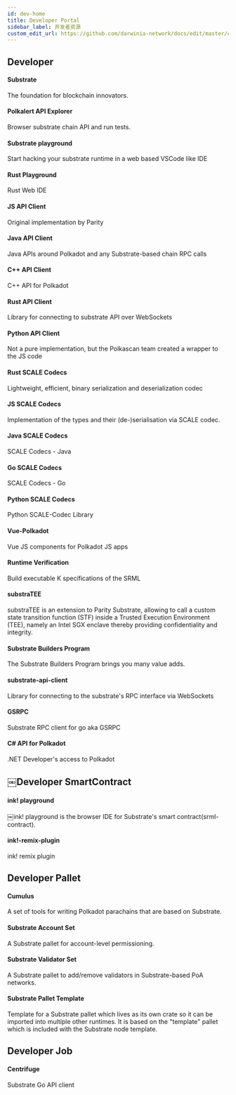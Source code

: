 ```yaml
---
id: dev-home
title: Developer Portal
sidebar_label: 开发者资源
custom_edit_url: https://github.com/darwinia-network/docs/edit/master/content/zh-CN/dev-home.md
---
```


## Developer

#### Substrate
The foundation for blockchain innovators.

#### Polkalert API Explorer
Browser substrate chain API and run tests.

#### Substrate playground
Start hacking your substrate runtime in a web based VSCode like IDE

#### Rust Playground
Rust Web IDE

#### JS API Client
Original implementation by Parity

#### Java API Client
Java APIs around Polkadot and any Substrate-based chain RPC calls

#### C++ API Client
C++ API for Polkadot

#### Rust API Client
Library for connecting to substrate API over WebSockets

#### Python API Client
Not a pure implementation, but the Polkascan team created a wrapper to the JS code

#### Rust SCALE Codecs
Lightweight, efficient, binary serialization and deserialization codec

#### JS SCALE Codecs
Implementation of the types and their (de-)serialisation via SCALE codec.

#### Java SCALE Codecs
SCALE Codecs - Java

#### Go SCALE Codecs
SCALE Codecs - Go

#### Python SCALE Codecs
Python SCALE-Codec Library

#### Vue-Polkadot
Vue JS components for Polkadot JS apps

#### Runtime Verification
Build executable K specifications of the SRML

#### substraTEE
substraTEE is an extension to Parity Substrate, allowing to call a custom state transition function (STF) inside a Trusted Execution Environment (TEE), namely an Intel SGX enclave thereby providing confidentiality and integrity.

#### Substrate Builders Program
The Substrate Builders Program brings you many value adds.

#### substrate-api-client
Library for connecting to the substrate's RPC interface via WebSockets

#### GSRPC
Substrate RPC client for go aka GSRPC

#### C# API for Polkadot
.NET Developer's access to Polkadot

## ￼Developer SmartContract

#### ink! playground
￼ink! playground is the browser IDE for Substrate's smart contract(srml-contract).

#### ink!-remix-plugin
ink! remix plugin

## Developer Pallet

#### Cumulus
A set of tools for writing Polkadot parachains that are based on Substrate. 

#### Substrate Account Set
A Substrate pallet for account-level permissioning.	

#### Substrate Validator Set
A Substrate pallet to add/remove validators in Substrate-based PoA networks.

#### Substrate Pallet Template
Template for a Substrate pallet which lives as its own crate so it can be imported into multiple other runtimes. It is based on the "template" pallet which is included with the Substrate node template.

## Developer Job

#### Centrifuge
Substrate Go API client
